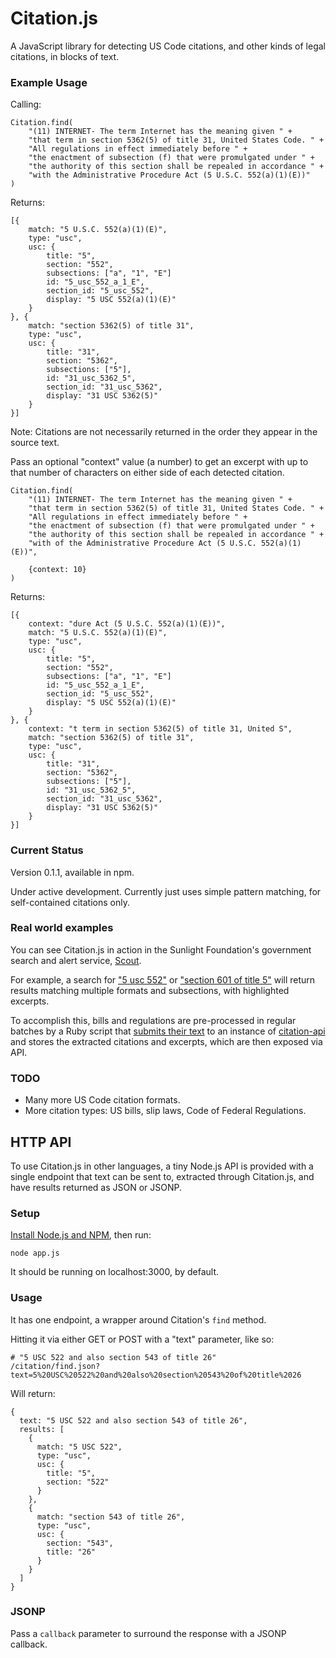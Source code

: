 # Citation.js

A JavaScript library for detecting US Code citations, and other kinds of legal citations, in blocks of text.


### Example Usage

Calling:

	Citation.find(
		"(11) INTERNET- The term Internet has the meaning given " +
		"that term in section 5362(5) of title 31, United States Code. " +
		"All regulations in effect immediately before " +
		"the enactment of subsection (f) that were promulgated under " +
		"the authority of this section shall be repealed in accordance " +
		"with the Administrative Procedure Act (5 U.S.C. 552(a)(1)(E))"
	)

Returns:

	[{
		match: "5 U.S.C. 552(a)(1)(E)",
		type: "usc",
		usc: {
			title: "5",
			section: "552",
			subsections: ["a", "1", "E"]
			id: "5_usc_552_a_1_E",
			section_id: "5_usc_552",
			display: "5 USC 552(a)(1)(E)"
		}
	}, {
		match: "section 5362(5) of title 31",
		type: "usc",
		usc: {
			title: "31",
			section: "5362",
			subsections: ["5"],
			id: "31_usc_5362_5",
			section_id: "31_usc_5362",
			display: "31 USC 5362(5)"
		}
	}]


Note: Citations are not necessarily returned in the order they appear in the source text.


Pass an optional "context" value (a number) to get an excerpt with up to that number of characters on either side of each detected citation.

	Citation.find(
		"(11) INTERNET- The term Internet has the meaning given " +
		"that term in section 5362(5) of title 31, United States Code. " +
		"All regulations in effect immediately before " +
		"the enactment of subsection (f) that were promulgated under " +
		"the authority of this section shall be repealed in accordance " +
		"with of the Administrative Procedure Act (5 U.S.C. 552(a)(1)(E))",

		{context: 10}
	)

Returns:

	[{
		context: "dure Act (5 U.S.C. 552(a)(1)(E))",
		match: "5 U.S.C. 552(a)(1)(E)",
		type: "usc",
		usc: {
			title: "5",
			section: "552",
			subsections: ["a", "1", "E"]
			id: "5_usc_552_a_1_E",
			section_id: "5_usc_552",
			display: "5 USC 552(a)(1)(E)"
		}
	}, {
		context: "t term in section 5362(5) of title 31, United S",
		match: "section 5362(5) of title 31",
		type: "usc",
		usc: {
			title: "31",
			section: "5362",
			subsections: ["5"],
			id: "31_usc_5362_5",
			section_id: "31_usc_5362",
			display: "31 USC 5362(5)"
		}
	}]


### Current Status

Version 0.1.1, available in npm.

Under active development. Currently just uses simple pattern matching, for self-contained citations only.


### Real world examples

You can see Citation.js in action in the Sunlight Foundation's government search and alert service, [Scout](http://scout.sunlightfoundation.com).

For example, a search for ["5 usc 552"](https://scout.sunlightfoundation.com/search/federal_bills/5%20usc%20552) or ["section 601 of title 5"](https://scout.sunlightfoundation.com/search/federal_bills/section%20601%20of%20title%205) will return results matching multiple formats and subsections, with highlighted excerpts.

To accomplish this, bills and regulations are pre-processed in regular batches by a Ruby script that [submits their text](https://github.com/sunlightlabs/realtimecongress/blob/master/tasks/utils.rb#L17) to an instance of [citation-api](https://github.com/sunlightlabs/citation-api) and stores the extracted citations and excerpts, which are then exposed via API.

### TODO

* Many more US Code citation formats.
* More citation types: US bills, slip laws, Code of Federal Regulations.


## HTTP API

To use Citation.js in other languages, a tiny Node.js API is provided with a single endpoint that text can be sent to, extracted through Citation.js, and have results returned as JSON or JSONP.


### Setup

[Install Node.js and NPM](http://nodejs.org/#download), then run:

    node app.js

It should be running on localhost:3000, by default.


### Usage

It has one endpoint, a wrapper around Citation's `find` method.

Hitting it via either GET or POST with a "text" parameter, like so:

    # "5 USC 522 and also section 543 of title 26"
    /citation/find.json?text=5%20USC%20522%20and%20also%20section%20543%20of%20title%2026

Will return:

    {
      text: "5 USC 522 and also section 543 of title 26",
      results: [
        {
          match: "5 USC 522",
          type: "usc",
          usc: {
            title: "5",
            section: "522"
          }
        },
        {
          match: "section 543 of title 26",
          type: "usc",
          usc: {
            section: "543",
            title: "26"
          }
        }
      ]
    }


### JSONP

Pass a `callback` parameter to surround the response with a JSONP callback.